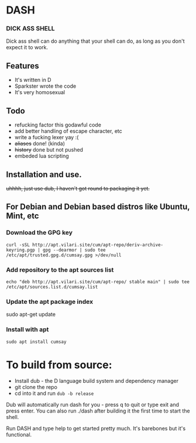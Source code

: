# DASH
### DICK ASS SHELL

Dick ass shell can do anything that your shell can do, as long as you don't expect it to work.

## Features

- It's written in D
- Sparkster wrote the code
- It's very homosexual


## Todo
- refucking factor this godawful code
- add better handling of escape character, etc
- write a fucking lexer yay :(
- ~~aliases~~ done! (kinda)
- ~~history~~ done but not pushed
- embeded lua scripting

## Installation and use.

~~uhhhh, just use dub, I haven't got round to packaging it yet.~~
## For Debian and Debian based distros like Ubuntu, Mint, etc

### Download the GPG key
```
curl -sSL http://apt.vilari.site/cum/apt-repo/deriv-archive-keyring.pgp | gpg --dearmor | sudo tee /etc/apt/trusted.gpg.d/cumsay.gpg >/dev/null
```
### Add repository to the apt sources list
```
echo "deb http://apt.vilari.site/cum/apt-repo/ stable main" | sudo tee /etc/apt/sources.list.d/cumsay.list
```
### Update the apt package index
sudo apt-get update

### Install with apt
```
sudo apt install cumsay
```

# To build from source:

- Install dub - the D language build system and dependency manager
- git clone the repo
- cd into it and run `dub -b release`

Dub will automatically run dash for you - press q to quit or type exit and press enter.
You can also run ./dash after building it the first time to start the shell. 

Run DASH and type help to get started pretty much. It's barebones but it's functional.

